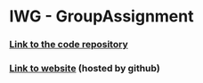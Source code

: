 # IWG - GroupAssignment

### [Link to the code repository](https://github.com/PaulaScharf/IWG_GroupAssignment)

### [Link to website](https://paulascharf.github.io/IWG_GroupAssignment/) (hosted by github)
